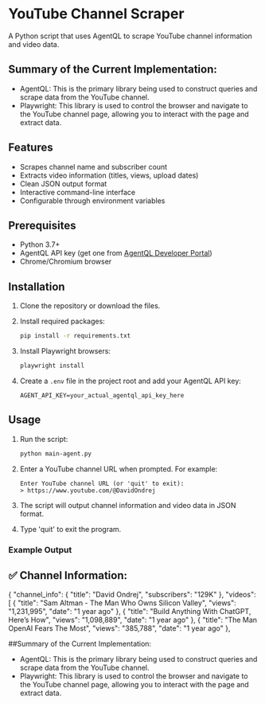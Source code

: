 # YouTube Channel Scraper

A Python script that uses AgentQL to scrape YouTube channel information and video data.

## Summary of the Current Implementation:
- AgentQL: This is the primary library being used to construct queries and scrape data from the YouTube channel.
- Playwright: This library is used to control the browser and navigate to the YouTube channel page, allowing you to interact with the page and extract data.    

## Features

- Scrapes channel name and subscriber count
- Extracts video information (titles, views, upload dates)
- Clean JSON output format
- Interactive command-line interface
- Configurable through environment variables

## Prerequisites

- Python 3.7+
- AgentQL API key (get one from [AgentQL Developer Portal](https://docs.agentql.com))
- Chrome/Chromium browser

## Installation

1. Clone the repository or download the files.

2. Install required packages:
   ```bash
   pip install -r requirements.txt
   ```

3. Install Playwright browsers:
   ```bash
   playwright install
   ```

4. Create a `.env` file in the project root and add your AgentQL API key:
   ```plaintext
   AGENT_API_KEY=your_actual_agentql_api_key_here
   ```

## Usage

1. Run the script:
   ```bash
   python main-agent.py
   ```

2. Enter a YouTube channel URL when prompted. For example:
   ```
   Enter YouTube channel URL (or 'quit' to exit): 
   > https://www.youtube.com/@DavidOndrej
   ```

3. The script will output channel information and video data in JSON format.

4. Type 'quit' to exit the program.

### Example Output

✅ Channel Information:
--------------------------------------------------
{
  "channel_info": {
    "title": "David Ondrej",
    "subscribers": "129K"
  },
  "videos": [
    {
      "title": "Sam Altman - The Man Who Owns Silicon Valley",
      "views": "1,231,995",
      "date": "1 year ago"
    },
    {
      "title": "Build Anything With ChatGPT, Here’s How",
      "views": "1,098,889",
      "date": "1 year ago"
    },
    {
      "title": "The Man OpenAI Fears The Most",
      "views": "385,788",
      "date": "1 year ago"
    },


##Summary of the Current Implementation:
- AgentQL: This is the primary library being used to construct queries and scrape data from the YouTube channel.
- Playwright: This library is used to control the browser and navigate to the YouTube channel page, allowing you to interact with the page and extract data.    
